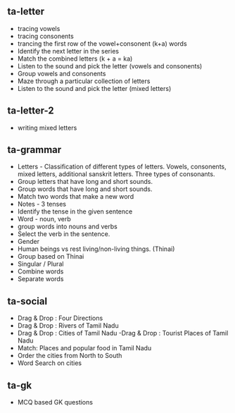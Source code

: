 ## ta-letter

- tracing vowels
- tracing consonents
- trancing the first row of the vowel+consonent (k+a) words
- Identify the next letter in the series
- Match the combined letters (k + a = ka)
- Listen to the sound and pick the letter (vowels and consonents)
- Group vowels and consonents
- Maze through a particular collection of letters
- Listen to the sound and pick the letter (mixed letters)

## ta-letter-2

- writing mixed letters

## ta-grammar
- Letters - Classification of different types of letters. Vowels, consonents, mixed letters, additional sanskrit letters. Three types of consonants.
- Group letters that have long and short sounds.
- Group words that have long and short sounds.
- Match two words that make a new word
- Notes - 3 tenses
- Identify the tense in the given sentence
- Word - noun, verb
- group words into nouns and verbs
- Select the verb in the sentence.
- Gender
- Human beings vs rest living/non-living things. (Thinai)
- Group based on Thinai
- Singular / Plural
- Combine words
- Separate words

## ta-social
- Drag & Drop : Four Directions
- Drag & Drop : Rivers of Tamil Nadu
- Drag & Drop : Cities of Tamil Nadu
-Drag & Drop : Tourist Places of Tamil Nadu
- Match: Places and popular food in Tamil Nadu
- Order the cities from North to South
- Word Search on cities

## ta-gk
- MCQ based GK questions
